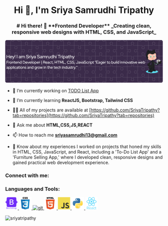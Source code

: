 <h1 align="center">Hi 👋, I'm Sriya Samrudhi Tripathy</h1>
<h3 align="center"># Hi there! 👋 **Frontend Developer** _Creating clean, responsive web designs with HTML, CSS, and JavaScript_</h3>

![Banner](https://github.com/SriyaTripathy/sriyatripathy/raw/main/github-header-image.png)

- 🔭 I’m currently working on [TODO List App](https://github.com/SriyaTripathy/project_furniture_selling_app)

- 🌱 I’m currently learning **ReactJS, Bootstrap, Tailwind CSS**

- 👨‍💻 All of my projects are available at [https://github.com/SriyaTripathy?tab=repositories](https://github.com/SriyaTripathy?tab=repositories)

- 💬 Ask me about **HTML,CSS,JS,REACT**

- 📫 How to reach me **sriyasamrudhi13@gmail.com**

- 📄 Know about my experiences I worked on projects that honed my skills in HTML, CSS, JavaScript, and React, including a 'To-Do List App' and a 'Furniture Selling App,' where I developed clean, responsive designs and gained practical web development experience.

<h3 align="left">Connect with me:</h3>
<p align="left">
</p>

<h3 align="left">Languages and Tools:</h3>
<p align="left"> <a href="https://getbootstrap.com" target="_blank" rel="noreferrer"> <img src="https://raw.githubusercontent.com/devicons/devicon/master/icons/bootstrap/bootstrap-plain-wordmark.svg" alt="bootstrap" width="40" height="40"/> </a> <a href="https://www.w3schools.com/css/" target="_blank" rel="noreferrer"> <img src="https://raw.githubusercontent.com/devicons/devicon/master/icons/css3/css3-original-wordmark.svg" alt="css3" width="40" height="40"/> </a> <a href="https://git-scm.com/" target="_blank" rel="noreferrer"> <img src="https://www.vectorlogo.zone/logos/git-scm/git-scm-icon.svg" alt="git" width="40" height="40"/> </a> <a href="https://www.w3.org/html/" target="_blank" rel="noreferrer"> <img src="https://raw.githubusercontent.com/devicons/devicon/master/icons/html5/html5-original-wordmark.svg" alt="html5" width="40" height="40"/> </a> <a href="https://developer.mozilla.org/en-US/docs/Web/JavaScript" target="_blank" rel="noreferrer"> <img src="https://raw.githubusercontent.com/devicons/devicon/master/icons/javascript/javascript-original.svg" alt="javascript" width="40" height="40"/> </a> <a href="https://www.python.org" target="_blank" rel="noreferrer"> <img src="https://raw.githubusercontent.com/devicons/devicon/master/icons/python/python-original.svg" alt="python" width="40" height="40"/> </a> <a href="https://reactjs.org/" target="_blank" rel="noreferrer"> <img src="https://raw.githubusercontent.com/devicons/devicon/master/icons/react/react-original-wordmark.svg" alt="react" width="40" height="40"/> </a> </p>

<p><img align="center" src="https://github-readme-stats.vercel.app/api/top-langs?username=sriyatripathy&show_icons=true&locale=en&layout=compact" alt="sriyatripathy" /></p>
